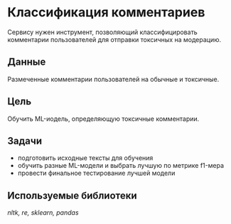 # Классификация комментариев

Сервису нужен инструмент, позволяющий классифицировать комментарии пользователей для отправки токсичных на модерацию.

## Данные

Размеченные комментарии пользователей на обычные и токсичные.

## Цель

Обучить ML-иодель, определяющую токсичные комментарии.

## Задачи

- подготовить исходные тексты для обучения
- обучить разные ML-модели и выбрать лучшую по метрике f1-мера
- провести финальное тестирование лучшей модели

## Используемые библиотеки

*nltk, re, sklearn, pandas*
